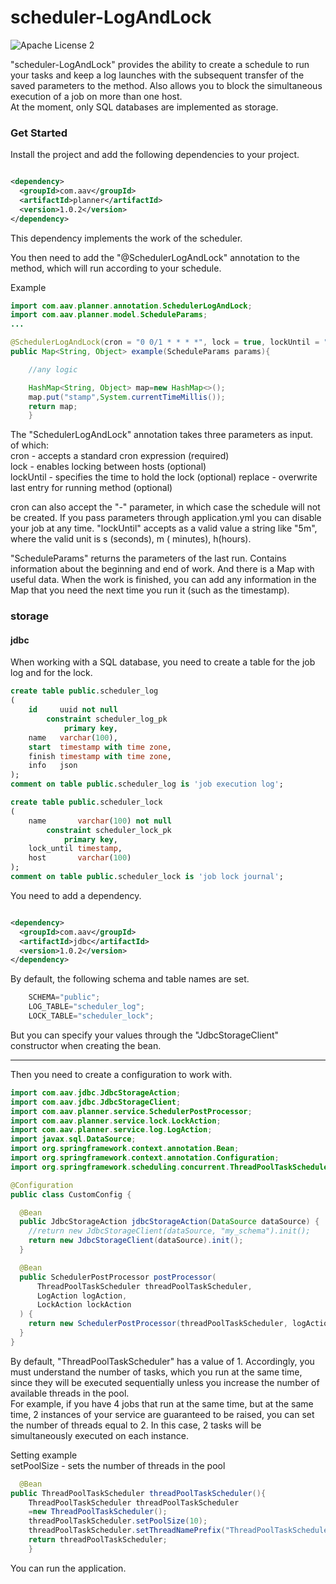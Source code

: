 scheduler-LogAndLock
========
![Apache License 2](https://img.shields.io/badge/license-ASF2-blue.svg)

"scheduler-LogAndLock" provides the ability to create a schedule to run your tasks and keep a log
launches with the subsequent transfer of the saved parameters to the method.
Also allows you to block the simultaneous execution of a job on more than one host.
<br>
At the moment, only SQL databases are implemented as storage.

### Get Started

Install the project and add the following dependencies to your project.

~~~xml

<dependency>
  <groupId>com.aav</groupId>
  <artifactId>planner</artifactId>
  <version>1.0.2</version>
</dependency>
~~~

This dependency implements the work of the scheduler.

You then need to add the "@SchedulerLogAndLock" annotation to the method, which will run
according to your schedule.

Example

~~~java
import com.aav.planner.annotation.SchedulerLogAndLock;
import com.aav.planner.model.ScheduleParams;
...

@SchedulerLogAndLock(cron = "0 0/1 * * * *", lock = true, lockUntil = "10m")
public Map<String, Object> example(ScheduleParams params){

    //any logic

    HashMap<String, Object> map=new HashMap<>();
    map.put("stamp",System.currentTimeMillis());
    return map;
    }
~~~

The "SchedulerLogAndLock" annotation takes three parameters as input. <br>
of which: <br>
cron - accepts a standard cron expression (required) <br>
lock - enables locking between hosts (optional) <br>
lockUntil - specifies the time to hold the lock (optional)
replace - overwrite last entry for running method (optional)

cron can also accept the "-" parameter, in which case the schedule will not be created.
If you pass parameters through application.yml you can disable your job at any time.
"lockUntil" accepts as a valid value a string like "5m", where the valid unit is s (seconds), m (
minutes), h(hours).

"ScheduleParams" returns the parameters of the last run. Contains information about the beginning
and end of work. And there is a Map with useful data. When the work is finished, you can add any
information in the Map that you need the next time you run it (such as the timestamp).

### storage

#### jdbc

When working with a SQL database, you need to create a table for the job log and for the lock.

~~~sql
create table public.scheduler_log
(
    id     uuid not null
        constraint scheduler_log_pk
            primary key,
    name   varchar(100),
    start  timestamp with time zone,
    finish timestamp with time zone,
    info   json
);
comment on table public.scheduler_log is 'job execution log';

create table public.scheduler_lock
(
    name       varchar(100) not null
        constraint scheduler_lock_pk
            primary key,
    lock_until timestamp,
    host       varchar(100)
);
comment on table public.scheduler_lock is 'job lock journal';
~~~

You need to add a dependency.

~~~xml

<dependency>
  <groupId>com.aav</groupId>
  <artifactId>jdbc</artifactId>
  <version>1.0.2</version>
</dependency>
~~~

By default, the following schema and table names are set.

~~~java
    SCHEMA="public";
    LOG_TABLE="scheduler_log";
    LOCK_TABLE="scheduler_lock";
~~~

But you can specify your values through the "JdbcStorageClient" constructor when creating the bean.
______________________________________

Then you need to create a configuration to work with.

~~~java
import com.aav.jdbc.JdbcStorageAction;
import com.aav.jdbc.JdbcStorageClient;
import com.aav.planner.service.SchedulerPostProcessor;
import com.aav.planner.service.lock.LockAction;
import com.aav.planner.service.log.LogAction;
import javax.sql.DataSource;
import org.springframework.context.annotation.Bean;
import org.springframework.context.annotation.Configuration;
import org.springframework.scheduling.concurrent.ThreadPoolTaskScheduler;

@Configuration
public class CustomConfig {

  @Bean
  public JdbcStorageAction jdbcStorageAction(DataSource dataSource) {
    //return new JdbcStorageClient(dataSource, "my_schema").init(); 
    return new JdbcStorageClient(dataSource).init();
  }

  @Bean
  public SchedulerPostProcessor postProcessor(
      ThreadPoolTaskScheduler threadPoolTaskScheduler,
      LogAction logAction,
      LockAction lockAction
  ) {
    return new SchedulerPostProcessor(threadPoolTaskScheduler, logAction, lockAction);
  }
}
~~~

By default, "ThreadPoolTaskScheduler" has a value of 1. Accordingly, you must understand the number of tasks,
which you run at the same time, since they will be executed sequentially unless you increase
the number of available threads in the pool. <br>
For example, if you have 4 jobs that run at the same time,
but at the same time, 2 instances of your service are guaranteed to be raised, you can set the number of threads equal to 2.
In this case, 2 tasks will be simultaneously executed on each instance.

Setting example<br>
setPoolSize - sets the number of threads in the pool

~~~java
  @Bean
public ThreadPoolTaskScheduler threadPoolTaskScheduler(){
    ThreadPoolTaskScheduler threadPoolTaskScheduler
    =new ThreadPoolTaskScheduler();
    threadPoolTaskScheduler.setPoolSize(10);
    threadPoolTaskScheduler.setThreadNamePrefix("ThreadPoolTaskScheduler");
    return threadPoolTaskScheduler;
    }
~~~

You can run the application.